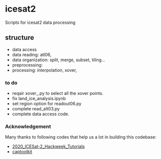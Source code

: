 # icesat2
Scripts for icesat2 data processing

## structure
- data access
- data reading: atl06, 
- data organization: split, merge, subset, tiling...
- preprocessing: 
- processing: interpolation, xover, 



### to do
- reqair xover_.py to select all the xover points.
- fix land_ice_analysis.ipynb
- set region option for readout06.py
- complete read_alt03.py
- complete data access code.
 

### Acknowledgement
Many thanks to following codes that help us a lot in building this codebase:    
- [2020_ICESat-2_Hackweek_Tutorials](https://github.com/ICESAT-2HackWeek/2020_ICESat-2_Hackweek_Tutorials)  
- [captoolkit](https://github.com/fspaolo/captoolkit)




